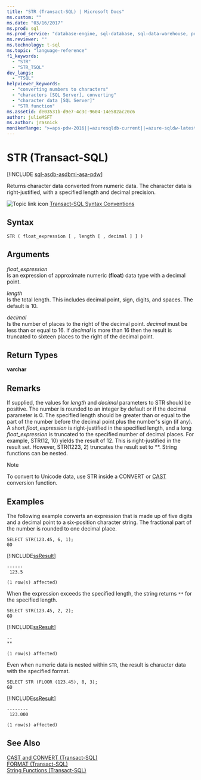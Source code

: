 ```yaml
---
title: "STR (Transact-SQL) | Microsoft Docs"
ms.custom: ""
ms.date: "03/16/2017"
ms.prod: sql
ms.prod_service: "database-engine, sql-database, sql-data-warehouse, pdw"
ms.reviewer: ""
ms.technology: t-sql
ms.topic: "language-reference"
f1_keywords: 
  - "STR"
  - "STR_TSQL"
dev_langs: 
  - "TSQL"
helpviewer_keywords: 
  - "converting numbers to characters"
  - "characters [SQL Server], converting"
  - "character data [SQL Server]"
  - "STR function"
ms.assetid: de03531b-d9e7-4c3c-9604-14e582ac20c6
author: julieMSFT
ms.author: jrasnick
monikerRange: ">=aps-pdw-2016||=azuresqldb-current||=azure-sqldw-latest||>=sql-server-2016||=sqlallproducts-allversions||>=sql-server-linux-2017||=azuresqldb-mi-current"
---
```

# STR (Transact-SQL)
[!INCLUDE [sql-asdb-asdbmi-asa-pdw](../../includes/applies-to-version/sql-asdb-asdbmi-asa-pdw.md)]

  Returns character data converted from numeric data. The character data is right-justified, with a specified length and decimal precision. 
  
 ![Topic link icon](../../database-engine/configure-windows/media/topic-link.gif "Topic link icon") [Transact-SQL Syntax Conventions](../../t-sql/language-elements/transact-sql-syntax-conventions-transact-sql.md)  
  
## Syntax  
  
```syntaxsql
STR ( float_expression [ , length [ , decimal ] ] )  
```  
  
## Arguments  
 *float_expression*  
 Is an expression of approximate numeric (**float**) data type with a decimal point.  
  
 *length*  
 Is the total length. This includes decimal point, sign, digits, and spaces. The default is 10.  
  
 *decimal*  
 Is the number of places to the right of the decimal point. *decimal* must be less than or equal to 16. If *decimal* is more than 16 then the result is truncated to sixteen places to the right of the decimal point.  
  
## Return Types  
 **varchar**  
  
## Remarks  
 If supplied, the values for *length* and *decimal* parameters to STR should be positive. The number is rounded to an integer by default or if the decimal parameter is 0. The specified length should be greater than or equal to the part of the number before the decimal point plus the number's sign (if any). A short *float_expression* is right-justified in the specified length, and a long *float_expression* is truncated to the specified number of decimal places. For example, STR(12, 10) yields the result of 12. This is right-justified in the result set. However, STR(1223, 2) truncates the result set to \*\*. String functions can be nested.  
  
> [!NOTE]  
>  To convert to Unicode data, use STR inside a CONVERT or [CAST](../../t-sql/functions/cast-and-convert-transact-sql.md) conversion function.  
  
## Examples  
 The following example converts an expression that is made up of five digits and a decimal point to a six-position character string. The fractional part of the number is rounded to one decimal place.  
  
```  
SELECT STR(123.45, 6, 1);  
GO  
```  
  
 [!INCLUDE[ssResult](../../includes/ssresult-md.md)]  
  
```  
------  
 123.5  
  
(1 row(s) affected)  
```  
  
 When the expression exceeds the specified length, the string returns `**` for the specified length.  
  
```  
SELECT STR(123.45, 2, 2);  
GO  
```  
  
 [!INCLUDE[ssResult](../../includes/ssresult-md.md)]  
  
```  
--  
**  
  
(1 row(s) affected)  
```  
  
 Even when numeric data is nested within `STR`, the result is character data with the specified format.  
  
```  
SELECT STR (FLOOR (123.45), 8, 3);
GO  
```  
  
 [!INCLUDE[ssResult](../../includes/ssresult-md.md)]  
  
```  
--------  
 123.000  
  
(1 row(s) affected)  
```  
  
## See Also  
 [CAST and CONVERT &#40;Transact-SQL&#41;](../../t-sql/functions/cast-and-convert-transact-sql.md)  
 [FORMAT &#40;Transact-SQL&#41;](../../t-sql/functions/format-transact-sql.md)  
 [String Functions &#40;Transact-SQL&#41;](../../t-sql/functions/string-functions-transact-sql.md)  
  
  

